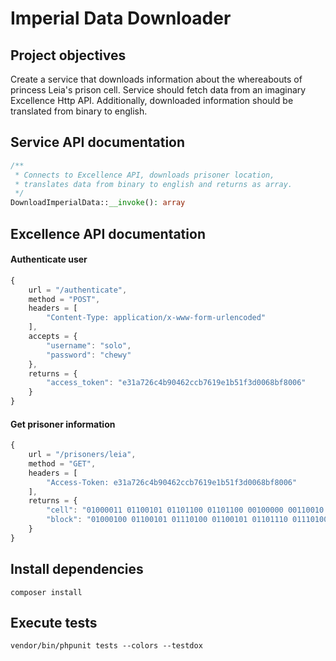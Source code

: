 # Imperial Data Downloader 


## Project objectives
Create a service that downloads information about the whereabouts of princess Leia's prison cell.
Service should fetch data from an imaginary Excellence Http API. Additionally, downloaded information should be 
translated from binary to english.


## Service API documentation
```php
/**
 * Connects to Excellence API, downloads prisoner location, 
 * translates data from binary to english and returns as array.
 */
DownloadImperialData::__invoke(): array
```

## Excellence API documentation
#### Authenticate user 
```js
{
    url = "/authenticate",
    method = "POST",
    headers = [ 
        "Content-Type: application/x-www-form-urlencoded"
    ],
    accepts = {
        "username": "solo",
        "password": "chewy"
    },
    returns = {
        "access_token": "e31a726c4b90462ccb7619e1b51f3d0068bf8006"
    }
}
```

#### Get prisoner information
```js
{
    url = "/prisoners/leia",
    method = "GET",
    headers = [ 
        "Access-Token: e31a726c4b90462ccb7619e1b51f3d0068bf8006"
    ],
    returns = {
        "cell": "01000011 01100101 01101100 01101100 00100000 00110010 00110001 00111000 00110111",
        "block": "01000100 01100101 01110100 01100101 01101110 01110100 01101001 01101111 01101110 00100000 01000010 01101100 01101111 01100011 01101011 00100000 01000001 01000001 00101101 00110010 00110011 00101100"
    }
}
```


## Install dependencies 
```
composer install
```

## Execute tests
```
vendor/bin/phpunit tests --colors --testdox
```

